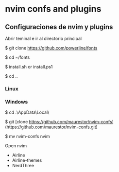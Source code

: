 # nvim confs and plugins

## Configuraciones de nvim y plugins

Abrir teminal e ir al directorio principal

$ git clone https://github.com/powerline/fonts

$ cd ~/fonts

$ install.sh or install.ps1

$ cd ..

### Linux


### Windows

$ cd .\AppData\Local\

$ git [clone https://github.com/maurestor/nvim-confs](https://github.com/maurestor/nvim-confs.git)

$ mv nvim-confs nvim

Open nvim

- Airline
- Airline-themes
- NerdThree

